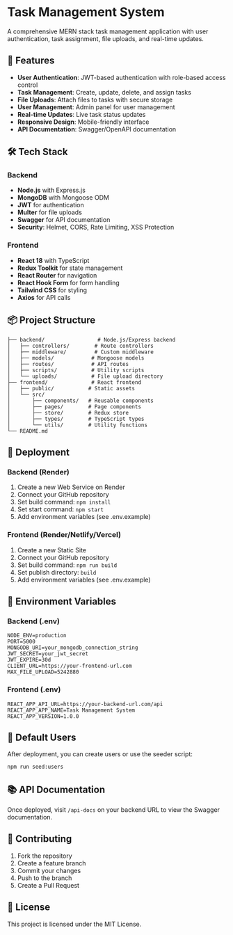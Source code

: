 # Task Management System

A comprehensive MERN stack task management application with user authentication, task assignment, file uploads, and real-time updates.

## 🚀 Features

- **User Authentication**: JWT-based authentication with role-based access control
- **Task Management**: Create, update, delete, and assign tasks
- **File Uploads**: Attach files to tasks with secure storage
- **User Management**: Admin panel for user management
- **Real-time Updates**: Live task status updates
- **Responsive Design**: Mobile-friendly interface
- **API Documentation**: Swagger/OpenAPI documentation

## 🛠️ Tech Stack

### Backend
- **Node.js** with Express.js
- **MongoDB** with Mongoose ODM
- **JWT** for authentication
- **Multer** for file uploads
- **Swagger** for API documentation
- **Security**: Helmet, CORS, Rate Limiting, XSS Protection

### Frontend
- **React 18** with TypeScript
- **Redux Toolkit** for state management
- **React Router** for navigation
- **React Hook Form** for form handling
- **Tailwind CSS** for styling
- **Axios** for API calls

## 📦 Project Structure

```
├── backend/                 # Node.js/Express backend
│   ├── controllers/        # Route controllers
│   ├── middleware/         # Custom middleware
│   ├── models/            # Mongoose models
│   ├── routes/            # API routes
│   ├── scripts/           # Utility scripts
│   └── uploads/           # File upload directory
├── frontend/              # React frontend
│   ├── public/           # Static assets
│   └── src/
│       ├── components/   # Reusable components
│       ├── pages/        # Page components
│       ├── store/        # Redux store
│       ├── types/        # TypeScript types
│       └── utils/        # Utility functions
└── README.md
```

## 🚀 Deployment

### Backend (Render)
1. Create a new Web Service on Render
2. Connect your GitHub repository
3. Set build command: `npm install`
4. Set start command: `npm start`
5. Add environment variables (see .env.example)

### Frontend (Render/Netlify/Vercel)
1. Create a new Static Site
2. Connect your GitHub repository
3. Set build command: `npm run build`
4. Set publish directory: `build`
5. Add environment variables (see .env.example)

## 🔧 Environment Variables

### Backend (.env)
```
NODE_ENV=production
PORT=5000
MONGODB_URI=your_mongodb_connection_string
JWT_SECRET=your_jwt_secret
JWT_EXPIRE=30d
CLIENT_URL=https://your-frontend-url.com
MAX_FILE_UPLOAD=5242880
```

### Frontend (.env)
```
REACT_APP_API_URL=https://your-backend-url.com/api
REACT_APP_APP_NAME=Task Management System
REACT_APP_VERSION=1.0.0
```

## 👥 Default Users

After deployment, you can create users or use the seeder script:

```bash
npm run seed:users
```

## 📚 API Documentation

Once deployed, visit `/api-docs` on your backend URL to view the Swagger documentation.

## 🤝 Contributing

1. Fork the repository
2. Create a feature branch
3. Commit your changes
4. Push to the branch
5. Create a Pull Request

## 📄 License

This project is licensed under the MIT License.